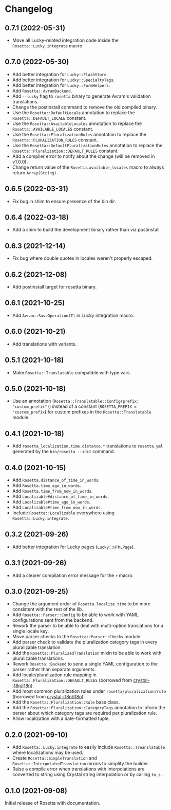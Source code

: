 # Changelog

## 0.7.1 (2022-05-31)

- Move all Lucky-related integration code inside the `Rosetta::Lucky.integrate`
  macro.

## 0.7.0 (2022-05-30)

- Add better integration for `Lucky::FlashStore`.
- Add better integration for `Lucky::SpecialtyTags`.
- Add better integration for `Lucky::FormHelpers`.
- Add `Rosetta::AvramBackend`.
- Add `--lucky` flag to `rosetta` binary to generate Avram's validation
  translations.
- Change the postinstall command to remove the old compiled binary.
- Use the `Rosetta::DefaultLocale` annotation to replace the
  `Rosetta::DEFAULT_LOCALE` constant.
- Use the `Rosetta::AvailableLocales` annotation to replace the
  `Rosetta::AVAILABLE_LOCALES` constant.
- Use the `Rosetta::PluralizationRules` annotation to replace the
  `Rosetta::PLURALIZATION_RULES` constant.
- Use the `Rosetta::DefaultPluralizationRules` annotation to replace the
  `Rosetta::Pluralization::DEFAULT_RULES` constant.
- Add a compiler error to notify about the change (will be removed in v1.0.0).
- Change return value of the `Rosetta.available_locales` macro to always return
  `Array(String)`.

## 0.6.5 (2022-03-31)

- Fix bug in shim to ensure presence of the bin dir. 

## 0.6.4 (2022-03-18)

- Add a shim to build the development binary rather than via postinstall.

## 0.6.3 (2021-12-14)

- Fix bug where double quotes in locales weren't properly escaped.

## 0.6.2 (2021-12-08)

- Add postinstall target for rosetta binary.

## 0.6.1 (2021-10-25)

- Add `Avram::SaveOperation(T)` in Lucky integration macro.

## 0.6.0 (2021-10-21)

- Add translations with variants.

## 0.5.1 (2021-10-18)

- Make `Rosetta::Translatable` compatible with type vars.

## 0.5.0 (2021-10-18)

- Use an annotation (`Rosetta::Translatable::Config(prefix: "custom_prefix")`)
  instead of a constant (`ROSETTA_PREFIX = "custom_prefix`) for custom prefixes
  in the `Rosetta::Translatable` module.

## 0.4.1 (2021-10-18)

- Add `rosetta_localization.time.distance.*` translations to `rosetta.yml`
  generated by the `bin/rosetta --init` command.

## 0.4.0 (2021-10-15)

- Add `Rosetta.distance_of_time_in_words`.
- Add `Rosetta.time_ago_in_words`.
- Add `Rosetta.time_from_now_in_words`.
- Add `Localizable#distance_of_time_in_words`.
- Add `Localizable#time_ago_in_words`.
- Add `Localizable#time_from_now_in_words`.
- Include `Rosetta::Localizable` everywhere using `Rosetta::Lucky.integrate`.

## 0.3.2 (2021-09-26)

- Add better integration for Lucky pages (`Lucky::HTMLPage`).

## 0.3.1 (2021-09-26)

- Add a clearer compilation error message for the `r` macro.

## 0.3.0 (2021-09-25)

- Change the argument order of `Rosetta.localize_time` to be more consistent
  with the rest of the lib.
- Add `Rosetta::Parser::Config` to be able to work with YAML configurations sent
  from the backend.
- Rework the parser to be able to deal with multi-option translations for a
  single locale key.
- Move parser checks to the `Rosetta::Parser::Checks` module.
- Add parser check to validate the pluralization category tags in every
  pluralizable translation.
- Add the `Rosetta::PluralizedTranslation` mixin to be able to work with
  pluralizable translations.
- Rework `Rosetta::Backend` to send a single YAML configuration to the parser
  rather than separate arguments.
- Add locale/pluralization rule mapping in `Rosetta::Pluralization::DEFAULT_RULES`
  (borrowed from [crystal-i18n/i18n](https://github.com/crystal-i18n/i18n)).
- Add most common pluralization rules under `rosetta/pluralization/rule`
  (borrowed from [crystal-i18n/i18n](https://github.com/crystal-i18n/i18n)).
- Add the `Rosetta::Pluralization::Rule` base class.
- Add the `Rosetta::Pluralization::CategoryTags` annotation to inform the parser
  about which category tags are required per pluralization rule.
- Allow localization with a date-formatted tuple.

## 0.2.0 (2021-09-10)

- Add `Rosetta::Lucky.integrate` to easily include `Rosetta::Treanslatable`
  where localizations may be used.
- Create `Rosetta::SimpleTranslation` and `Rosetta::InterpolatedTranslation`
  mixins to simplify the builder.
- Raise a compile error when translations with interpolations are converted to
  string using Crystal string interpolation or by calling `to_s`.

## 0.1.0 (2021-09-08)

Initial release of Rosetta with documentation.
